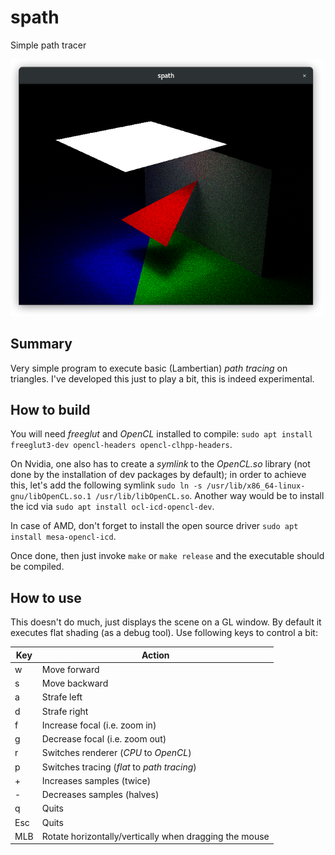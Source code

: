 # spath
Simple path tracer

![spath in action](https://raw.githubusercontent.com/Emanem/spath/master/imgs/spath.png)

## Summary
Very simple program to execute basic (Lambertian) _path tracing_ on triangles.
I've developed this just to play a bit, this is indeed experimental.

## How to build
You will need _freeglut_ and _OpenCL_ installed to compile:
```sudo apt install freeglut3-dev opencl-headers opencl-clhpp-headers```.

On Nvidia, one also has to create a _symlink_ to the _OpenCL.so_ library (not done by the installation of dev packages by default); in order
to achieve this, let's add the following symlink ```sudo ln -s /usr/lib/x86_64-linux-gnu/libOpenCL.so.1 /usr/lib/libOpenCL.so```.
Another way would be to install the icd via ```sudo apt install ocl-icd-opencl-dev```.

In case of AMD, don't forget to install the open source driver ```sudo apt install mesa-opencl-icd```.
 
Once done, then just invoke `make` or `make release` and the executable should be compiled.

## How to use
This doesn't do much, just displays the scene on a GL window.
By default it executes flat shading (as a debug tool). Use following keys to control a bit:

Key | Action
----|-------
w   | Move forward
s   | Move backward
a   | Strafe left
d   | Strafe right
f   | Increase focal (i.e. zoom in)
g   | Decrease focal (i.e. zoom out)
r   | Switches renderer (_CPU_ to _OpenCL_)
p   | Switches tracing (_flat_ to _path tracing_)
\+   | Increases samples (twice)
\-   | Decreases samples (halves)
q   | Quits
Esc | Quits
MLB | Rotate horizontally/vertically when dragging the mouse

